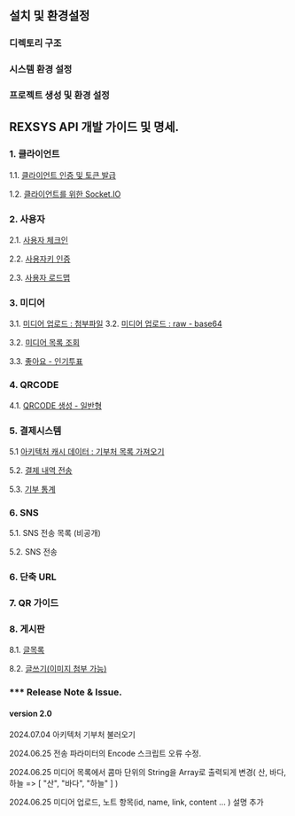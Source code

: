 
## 설치 및 환경설정

### 디렉토리 구조

### 시스템 환경 설정
### 프로젝트 생성 및 환경 설정

## REXSYS API 개발 가이드 및 명세.

### 1. 클라이언트

1.1. [클라이언트 인증 및 토큰 발급](https://github.com/digimixnet2/rexsys.docs/blob/main/api/api.client.certificate.md)

1.2. [클라이언트를 위한 Socket.IO](https://github.com/digimixnet2/rexsys.docs/blob/main/api/api.client.socketio.md)

### 2. 사용자

2.1. [사용자 체크인](https://github.com/digimixnet2/rexsys.docs/blob/main/api/api.user_event_checkin.md)

2.2. [사용자키 인증](https://github.com/digimixnet2/rexsys.docs/blob/main/api/api.user_event_certificate.md)

2.3. [사용자 로드맵](https://github.com/digimixnet2/rexsys.docs/blob/main/api/api.user_event_roadmap.md)


### 3. 미디어

3.1. [미디어 업로드 : 첨부파일](https://github.com/digimixnet2/rexsys.docs/blob/main/api/api.media.upload.md)
3.2. [미디어 업로드 : raw - base64](https://github.com/digimixnet2/rexsys.docs/blob/main/api/api.media.upload.raw.md)

3.2. [미디어 목록 조회](https://github.com/digimixnet2/rexsys.docs/blob/main/api/api.media.list.md)

3.3. [좋아요 - 인기투표](https://github.com/digimixnet2/rexsys.docs/blob/main/api/api.media.like.md)

### 4. QRCODE

4.1. [QRCODE 생성 - 일반형](https://github.com/digimixnet2/rexsys.docs/blob/main/api/api.qrcode.maker.noraml.md)


### 5. 결제시스템

5.1  [아키텍처 캐시 데이터 : 기부처 목록 가져오기](https://github.com/digimixnet2/rexsys.docs/blob/main/api/api.architecture.cache.md)

5.2. [결제 내역 전송](https://github.com/digimixnet2/rexsys.docs/blob/main/api/api.payment.process.md)

5.3. [기부 통계](https://github.com/digimixnet2/rexsys.docs/blob/main/api/api.payment.statistics.md)


### 6. SNS

5.1. SNS 전송 목록 (비공개)

5.2. SNS 전송
  
### 6. 단축 URL

### 7. QR 가이드

### 8. 게시판

8.1. [글목록](https://github.com/digimixnet2/rexsys.docs/blob/main/api/api.note_board_list.md)

8.2. [글쓰기(이미지 첨부 가능)](https://github.com/digimixnet2/rexsys.docs/blob/main/api/api.note_board_add.md)

### *** Release Note & Issue.

#### version 2.0

2024.07.04 아키텍처 기부처 불러오기

2024.06.25 전송 파라미터의 Encode 스크립트 오류 수정.

2024.06.25 미디어 목록에서 콤마 단위의 String을 Array로 출력되게 변경( 산, 바다, 하늘 => [ "산", "바다", "하늘" ] )

2024.06.25 미디어 업로드, 노트 항목(id, name, link, content ... ) 설명 추가



